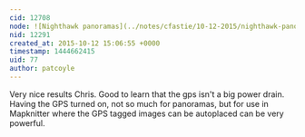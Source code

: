 ```yaml
---
cid: 12708
node: ![Nighthawk panoramas](../notes/cfastie/10-12-2015/nighthawk-panoramas)
nid: 12291
created_at: 2015-10-12 15:06:55 +0000
timestamp: 1444662415
uid: 77
author: patcoyle
---
```


 Very nice results Chris.  Good to learn that the gps isn't a big power drain. Having the GPS turned on, not so much for panoramas, but for use in Mapknitter where the GPS tagged images can be autoplaced can be very powerful.

